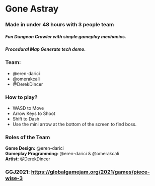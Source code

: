 # Gone Astray
### Made in under 48 hours with 3 people team

##### Fun Dungeon Crawler with simple gameplay mechanics.
##### Procedural Map Generate tech demo.
### Team:
* @eren-darici
* @omerakcali
* @DerekDincer

### How to play?
 * WASD to Move
 * Arrow Keys to Shoot
 * Shift to Dash
 * Use the mini arrow at the bottom of the screen to find boss.

### Roles of the Team
**Game Design:** @eren-darici \
**Gameplay Programming:** @eren-darici & @omerakcali \
**Artist:** @DerekDincer 

### GGJ2021: https://globalgamejam.org/2021/games/piece-wise-3
